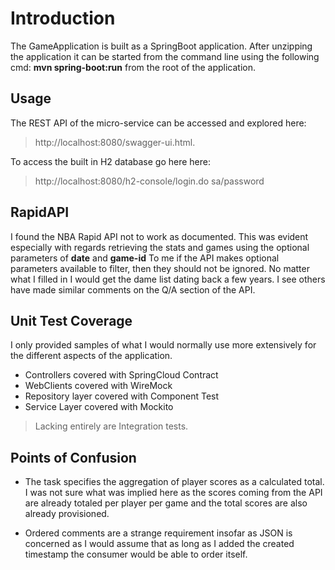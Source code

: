 
# Introduction

The GameApplication is built as a SpringBoot application. After unzipping the application it can be started from the command line using the following cmd: **mvn spring-boot:run** from the root of the application. 

## Usage
The REST API of the micro-service can be accessed and explored here:
> http://localhost:8080/swagger-ui.html.

To access the built in H2 database go here here:
>http://localhost:8080/h2-console/login.do
>sa/password

## RapidAPI
I found the NBA Rapid API not to work as documented. This was evident  especially with regards retrieving the stats and games using the optional parameters of **date** and **game-id** To me if the API makes optional parameters available to filter, then they should not be ignored. No matter what I filled in I would get the dame list dating back a few years. I see others have made similar comments on the Q/A section of the API. 

## Unit Test Coverage
I only provided samples of what I would normally use more extensively for the different aspects of the application. 
- Controllers covered with SpringCloud Contract
- WebClients covered with WireMock
- Repository layer covered with Component Test
- Service Layer covered with Mockito 

>Lacking entirely are Integration tests.


## Points of Confusion
- The task specifies the aggregation of player scores as a calculated total. I was not sure what was implied here as the scores coming from the API are already totaled per player per game and the total scores are also already provisioned. 

- Ordered comments are a strange requirement insofar as JSON is concerned as I would assume that as long as I added the created timestamp the consumer would be able to order itself.
